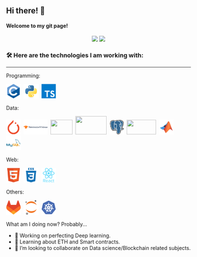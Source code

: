 ## Hi there! 👋
#### Welcome to my git page!
   
<div id="header" align="center">
  <img class = "rotate_image" src="https://media.giphy.com/media/NEvPzZ8bd1V4Y/giphy.gif" width="150"/ transform= rotate(90deg)>
                <img class = "rotate_image" src="https://media.giphy.com/media/KCvJeEECMCGNhIlK6O/giphy.gif" width="200"/ transform= rotate(10deg)>
   

</div>

### :hammer_and_wrench: Here are the technologies I am working with:
---
 <div>
  

 Programming: 
 
  <img src="https://github.com/devicons/devicon/blob/master/icons/c/c-original.svg"   width="40" height="40"/>&nbsp;
  <img src="https://github.com/devicons/devicon/blob/master/icons/python/python-original.svg"   width="40" height="40"/>&nbsp;
  <img src="https://github.com/devicons/devicon/blob/master/icons/typescript/typescript-original.svg"   width="40" height="40"/>&nbsp;
  
  Data:
  
  <img src="https://github.com/devicons/devicon/blob/master/icons/pytorch/pytorch-original.svg"   width="40" height="40"/>&nbsp;
  <img src="https://github.com/devicons/devicon/blob/master/icons/tensorflow/tensorflow-original-wordmark.svg"   width="65" height="40"/>&nbsp; 
  <img src="https://spark.apache.org/docs/latest/api/python/_static/spark-logo-reverse.png"  width="60" height="40"/>&nbsp;
  <img src="https://scikit-learn.org/stable/_static/scikit-learn-logo-small.png"  width="85" height="50"/>&nbsp; 
  <img src="https://github.com/devicons/devicon/blob/master/icons/postgresql/postgresql-original.svg"  width="40" height="40"/>&nbsp; 
  <img src="https://keras.io/img/logo.png"  width="80" height="40"/>&nbsp;
  <img src="https://github.com/devicons/devicon/blob/master/icons/matlab/matlab-original.svg"  width="40" height="40"/>&nbsp;
  <img src="https://github.com/devicons/devicon/blob/master/icons/mysql/mysql-original-wordmark.svg"    width="40" height="40"/>&nbsp; 
  
  Web: 
  
  <img src="https://github.com/devicons/devicon/blob/master/icons/html5/html5-original.svg"   width="40" height="40"/>&nbsp;
  <img src="https://github.com/devicons/devicon/blob/master/icons/css3/css3-plain-wordmark.svg"    width="40" height="40"/>&nbsp;
  <img src="https://github.com/devicons/devicon/blob/master/icons/react/react-original-wordmark.svg"   width="40" height="40"/>&nbsp;
  
  Others: 
  
  <img src="https://github.com/devicons/devicon/blob/master/icons/gitlab/gitlab-original.svg"  width="40" height="40"/>&nbsp;
  <img src="https://github.com/devicons/devicon/blob/master/icons/jupyter/jupyter-original.svg"  width="40" height="40"/>&nbsp;
  <img src="https://github.com/devicons/devicon/blob/master/icons/kubernetes/kubernetes-plain.svg"  width="40" height="40"/>&nbsp; 

</div>




What am I doing now? Probably...

- 🔭 Working on perfecting Deep learning.
- 🌱 Learning about ETH and Smart contracts.
- 👯 I’m looking to collaborate on Data science/Blockchain related subjects.
 

 
